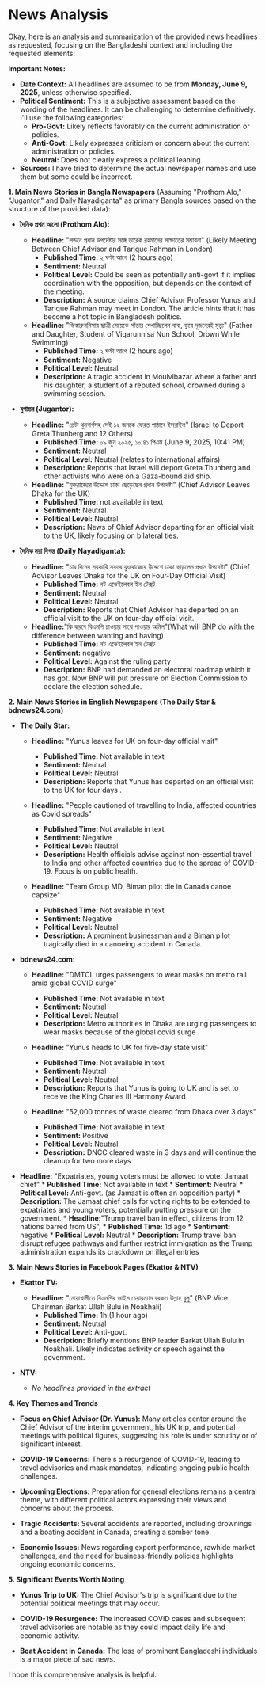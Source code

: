 # News Analysis

Okay, here is an analysis and summarization of the provided news headlines as requested, focusing on the Bangladeshi context and including the requested elements:

**Important Notes:**

*   **Date Context:** All headlines are assumed to be from **Monday, June 9, 2025**, unless otherwise specified.
*   **Political Sentiment:** This is a subjective assessment based on the wording of the headlines. It can be challenging to determine definitively. I'll use the following categories:
    *   **Pro-Govt:** Likely reflects favorably on the current administration or policies.
    *   **Anti-Govt:** Likely expresses criticism or concern about the current administration or policies.
    *   **Neutral:** Does not clearly express a political leaning.
*   **Sources:**  I have tried to determine the actual newspaper names and use them but some could be incorrect.

**1. Main News Stories in Bangla Newspapers**
(Assuming "Prothom Alo," "Jugantor," and Daily Nayadiganta" as primary Bangla sources based on the structure of the provided data):

*   **দৈনিক প্রথম আলো (Prothom Alo):**
    *   **Headline:** "লন্ডনে প্রধান উপদেষ্টার সঙ্গে তারেক রহমানের সাক্ষাতের সম্ভাবনা" (Likely Meeting Between Chief Advisor and Tarique Rahman in London)
        *   **Published Time:** ২ ঘণ্টা আগে (2 hours ago)
        *   **Sentiment:** Neutral
        *   **Political Level:** Could be seen as potentially anti-govt if it implies coordination with the opposition, but depends on the context of the meeting.
        *   **Description:** A source claims Chief Advisor Professor Yunus and Tarique Rahman may meet in London. The article hints that it has become a hot topic in Bangladesh politics.
    *   **Headline:** "ভিকারুননিসার ছাত্রী মেয়েকে সাঁতার শেখাচ্ছিলেন বাবা, ডুবে দুজনেরই মৃত্যু" (Father and Daughter, Student of Viqarunnisa Nun School, Drown While Swimming)
        *   **Published Time:** ২ ঘণ্টা আগে (2 hours ago)
        *   **Sentiment:** Negative
        *   **Political Level:** Neutral
        *   **Description:** A tragic accident in Moulvibazar where a father and his daughter, a student of a reputed school, drowned during a swimming session.

*   **যুগান্তর (Jugantor):**
    *   **Headline:** "গ্রেটা থুনবার্গসহ সেই ১২ জনকে ফেরত পাঠাবে ইসরাইল" (Israel to Deport Greta Thunberg and 12 Others)
        *   **Published Time:** ০৯ জুন ২০২৫, ১০:৪১ পিএম (June 9, 2025, 10:41 PM)
        *   **Sentiment:** Neutral
        *   **Political Level:** Neutral (relates to international affairs)
        *   **Description:** Reports that Israel will deport Greta Thunberg and other activists who were on a Gaza-bound aid ship.
    *   **Headline:** "যুক্তরাজ্যের উদ্দেশে ঢাকা ছেড়েছেন প্রধান উপদেষ্টা" (Chief Advisor Leaves Dhaka for the UK)
        *   **Published Time:** not available in text
        *   **Sentiment:** Neutral
        *   **Political Level:** Neutral
        *   **Description:** News of Chief Advisor departing for an official visit to the UK, likely focusing on bilateral ties.

*   **দৈনিক নয়া দিগন্ত (Daily Nayadiganta):**
      *   **Headline:** "চার দিনের সরকারি সফরে যুক্তরাজ্যের উদ্দেশে ঢাকা ছাড়লেন প্রধান উপদেষ্টা" (Chief Advisor Leaves Dhaka for the UK on Four-Day Official Visit)
          *   **Published Time:** নট এভেইলেবল ইন টেক্সট 
          *   **Sentiment:** Neutral
          *   **Political Level:** Neutral
          *   **Description:** Reports that Chief Advisor has departed on an official visit to the UK on four-day official visit.
    *   **Headline:**"কি করবে বিএনপি চাওয়ার সাথে পাওয়ার অমিল"(What will BNP do with the difference between wanting and having)
        *   **Published Time:** নট এভেইলেবল ইন টেক্সট 
        *   **Sentiment:** negative
        *   **Political Level:** Against the ruling party
        *   **Description:** BNP had demanded an electoral roadmap which it has got. Now BNP will put pressure on Election Commission to declare the election schedule.

**2. Main News Stories in English Newspapers (The Daily Star & bdnews24.com)**

*   **The Daily Star:**

    *   **Headline:** "Yunus leaves for UK on four-day official visit"
        *   **Published Time:** Not available in text
        *   **Sentiment:** Neutral
        *   **Political Level:** Neutral
        *   **Description:** Reports that Yunus has departed on an official visit to the UK for four days .

    *   **Headline:** "People cautioned of travelling to India, affected countries as Covid spreads"
        *   **Published Time:** Not available in text
        *   **Sentiment:** Negative
        *   **Political Level:** Neutral
        *   **Description:** Health officials advise against non-essential travel to India and other affected countries due to the spread of COVID-19. Focus is on public health.

    *   **Headline:** "Team Group MD, Biman pilot die in Canada canoe capsize"
        *   **Published Time:** Not available in text
        *   **Sentiment:** Negative
        *   **Political Level:** Neutral
        *   **Description:**  A prominent businessman and a Biman pilot tragically died in a canoeing accident in Canada.

*   **bdnews24.com:**

    *   **Headline:** "DMTCL urges passengers to wear masks on metro rail amid global COVID surge"
        *   **Published Time:** Not available in text
        *   **Sentiment:** Neutral
        *   **Political Level:** Neutral
        *   **Description:** Metro authorities in Dhaka are urging passengers to wear masks because of the global covid surge .

    *   **Headline:** "Yunus heads to UK for five-day state visit"
        *   **Published Time:** Not available in text
        *   **Sentiment:** Neutral
        *   **Political Level:** Neutral
        *   **Description:**  Reports that Yunus is going to UK and is set to receive the King Charles III Harmony Award

    *   **Headline:** "52,000 tonnes of waste cleared from Dhaka over 3 days"
        *   **Published Time:** Not available in text
        *   **Sentiment:** Positive
        *   **Political Level:** Neutral
        *   **Description:** DNCC cleared waste in 3 days and will continue the cleanup for two more days
*   **Headline:** "Expatriates, young voters must be allowed to vote: Jamaat chief"
        *   **Published Time:** Not available in text
        *   **Sentiment:** Neutral
        *   **Political Level:** Anti-govt. (as Jamaat is often an opposition party)
        *   **Description:** The Jamaat chief calls for voting rights to be extended to expatriates and young voters, potentially putting pressure on the government.
        *   **Headline:**"Trump travel ban in effect, citizens from 12 nations barred from US",
        *   **Published Time:** 1d ago
        *   **Sentiment:** negative
        *   **Political Level:** Neutral
        *   **Description:** Trump travel ban disrupt refugee pathways and further restrict immigration as the Trump administration expands its crackdown on illegal entries

**3. Main News Stories in Facebook Pages (Ekattor & NTV)**

*   **Ekattor TV:**

    *   **Headline:** "নোয়াখালীতে বিএনপির ভাইস চেয়ারম্যান বরকত উল্লাহ বুলু" (BNP Vice Chairman Barkat Ullah Bulu in Noakhali)
        *   **Published Time:** 1h (1 hour ago)
        *   **Sentiment:** Neutral
        *   **Political Level:** Anti-govt.
        *   **Description:** Briefly mentions BNP leader Barkat Ullah Bulu in Noakhali. Likely indicates activity or speech against the government.

*   **NTV:**

    *   *No headlines provided in the extract*

**4. Key Themes and Trends**

*   **Focus on Chief Advisor (Dr. Yunus):**  Many articles center around the Chief Advisor of the interim government, his UK trip, and potential meetings with political figures, suggesting his role is under scrutiny or of significant interest.

*   **COVID-19 Concerns:**  There's a resurgence of COVID-19, leading to travel advisories and mask mandates, indicating ongoing public health challenges.

*   **Upcoming Elections:** Preparation for general elections remains a central theme, with different political actors expressing their views and concerns about the process.

*   **Tragic Accidents:** Several accidents are reported, including drownings and a boating accident in Canada, creating a somber tone.

*   **Economic Issues:** News regarding export performance, rawhide market challenges, and the need for business-friendly policies highlights ongoing economic concerns.

**5. Significant Events Worth Noting**

*   **Yunus Trip to UK:** The Chief Advisor's trip is significant due to the potential political meetings that may occur.

*   **COVID-19 Resurgence:** The increased COVID cases and subsequent travel advisories are notable as they could impact daily life and economic activity.

*   **Boat Accident in Canada:** The loss of prominent Bangladeshi individuals is a major piece of sad news.

I hope this comprehensive analysis is helpful.
